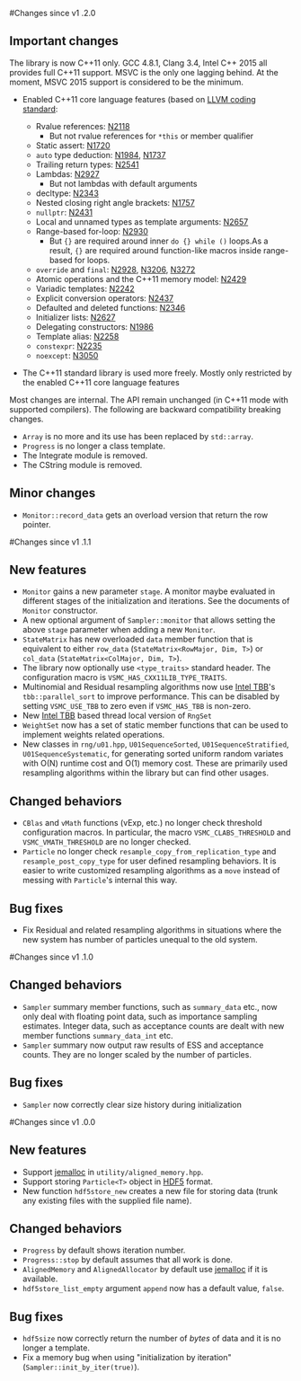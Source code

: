 #Changes since v1 .2.0

## Important changes

The library is now C++11 only. GCC 4.8.1, Clang 3.4, Intel C++ 2015 all
provides full C++11 support. MSVC is the only one lagging behind. At the
moment, MSVC 2015 support is considered to be the minimum.

* Enabled C++11 core language features (based on [LLVM coding standard][LLVM
  CS]:
  - Rvalue references: [N2118][N2118]
      * But not rvalue references for `*this` or member qualifier
  - Static assert: [N1720][N1720]
  - `auto` type deduction: [N1984][N1984], [N1737][N1737]
  - Trailing return types: [N2541][N2541]
  - Lambdas: [N2927][N2927]
      * But not lambdas with default arguments
  - decltype: [N2343][N2343]
  - Nested closing right angle brackets: [N1757][N1757]
  - `nullptr`: [N2431][N2431]
  - Local and unnamed types as template arguments: [N2657][N2657]
  - Range-based for-loop: [N2930][N2930]
      * But `{}` are required around inner `do {} while ()` loops.As a result,
        `{}` are required around function-like macros inside range-based for
        loops.
  - `override` and `final`: [N2928][N2928], [N3206][N3206], [N3272][N3272]
  - Atomic operations and the C++11 memory model: [N2429][N2429]
  - Variadic templates: [N2242][N2242]
  - Explicit conversion operators: [N2437][N2437]
  - Defaulted and deleted functions: [N2346][N2346]
  - Initializer lists: [N2627][N2627]
  - Delegating constructors: [N1986][N1986]
  - Template alias: [N2258][N2258]
  - `constexpr`: [N2235][N2235]
  - `noexcept`: [N3050][N3050]

* The C++11 standard library is used more freely. Mostly only restricted by the
  enabled C++11 core language features

Most changes are internal. The API remain unchanged (in C++11 mode with
supported compilers). The following are backward compatibility breaking
changes.

* `Array` is no more and its use has been replaced by `std::array`.
* `Progress` is no longer a class template.
* The Integrate module is removed.
* The CString module is removed.

## Minor changes

* `Monitor::record_data` gets an overload version that return the row pointer.

#Changes since v1 .1.1

## New features

* `Monitor` gains a new parameter `stage`. A monitor maybe evaluated in
  different stages of the initialization and iterations. See the documents of
  `Monitor` constructor.
* A new optional argument of `Sampler::monitor` that allows setting the above
  `stage` parameter when adding a new `Monitor`.
* `StateMatrix` has new overloaded `data` member function that is equivalent to
  either `row_data` (`StateMatrix<RowMajor, Dim, T>`) or `col_data`
  (`StateMatrix<ColMajor, Dim, T>`).
* The library now optionally use `<type_traits>` standard header. The
  configuration macro is `VSMC_HAS_CXX11LIB_TYPE_TRAITS`.
* Multinomial and Residual resampling algorithms now use [Intel TBB][TBB]'s
  `tbb::parallel_sort` to improve performance. This can be disabled by setting
  `VSMC_USE_TBB` to zero even if `VSMC_HAS_TBB` is non-zero.
* New [Intel TBB][TBB] based thread local version of `RngSet`
* `WeightSet` now has a set of static member functions that can be used to
  implement weights related operations.
* New classes in `rng/u01.hpp`, `U01SequenceSorted`, `U01SequenceStratified`,
  `U01SequenceSystematic`, for generating sorted uniform random variates with
  O(N) runtime cost and O(1) memory cost. These are primarily used resampling
  algorithms within the library but can find other usages.

## Changed behaviors

* `CBlas` and `vMath` functions (vExp, etc.) no longer check threshold
  configuration macros. In particular, the macro `VSMC_CLABS_THRESHOLD` and
  `VSMC_VMATH_THRESHOLD` are no longer checked.
* `Particle` no longer check `resample_copy_from_replication_type` and
  `resample_post_copy_type` for user defined resampling behaviors. It is easier
  to write customized resampling algorithms as a `move` instead of messing with
  `Particle`'s internal this way.

## Bug fixes

* Fix Residual and related resampling algorithms in situations where the new
  system has number of particles unequal to the old system.

#Changes since v1 .1.0

## Changed behaviors

* `Sampler` summary member functions, such as `summary_data` etc., now only
  deal with floating point data, such as importance sampling estimates. Integer
  data, such as acceptance counts are dealt with new member functions
  `summary_data_int` etc.
* `Sampler` summary now output raw results of ESS and acceptance counts. They
  are no longer scaled by the number of particles.

## Bug fixes

* `Sampler` now correctly clear size history during initialization

#Changes since v1 .0.0

## New features

* Support [jemalloc][jemalloc] in `utility/aligned_memory.hpp`.
* Support storing `Particle<T>` object in [HDF5][HDF5] format.
* New function `hdf5store_new` creates a new file for storing data (trunk
  any existing files with the supplied file name).

## Changed behaviors

* `Progress` by default shows iteration number.
* `Progress::stop` by default assumes that all work is done.
* `AlignedMemory` and `AlignedAllocator` by default use [jemalloc][jemalloc] if
  it is available.
* `hdf5store_list_empty` argument `append` now has a default value, `false`.

## Bug fixes

* `hdf5size` now correctly return the number of *bytes* of data and it is no
  longer a template.
* Fix a memory bug when using "initialization by iteration"
  (`Sampler::init_by_iter(true)`).

[HDF5]: http://www.hdfgroup.org/HDF5/
[TBB]: https://www.threadingbuildingblocks.org
[jemalloc]: http://www.canonware.com/jemalloc/
[LLVM CS]: http://llvm.org/docs/CodingStandards.html

[N1720]: http://www.open-std.org/jtc1/sc22/wg21/docs/papers/2004/n1720.html
[N1737]: http://www.open-std.org/jtc1/sc22/wg21/docs/papers/2004/n1737.pdf
[N1757]: http://www.open-std.org/jtc1/sc22/wg21/docs/papers/2005/n1757.html
[N1984]: http://www.open-std.org/jtc1/sc22/wg21/docs/papers/2006/n1984.pdf
[N1986]: http://www.open-std.org/jtc1/sc22/wg21/docs/papers/2006/n1986.pdf
[N2118]: http://www.open-std.org/jtc1/sc22/wg21/docs/papers/2006/n2118.html
[N2235]: http://www.open-std.org/jtc1/sc22/wg21/docs/papers/2007/n2235.pdf
[N2242]: http://www.open-std.org/jtc1/sc22/wg21/docs/papers/2007/n2242.pdf
[N2258]: http://www.open-std.org/jtc1/sc22/wg21/docs/papers/2007/n2258.pdf
[N2343]: http://www.open-std.org/jtc1/sc22/wg21/docs/papers/2007/n2343.pdf
[N2346]: http://www.open-std.org/jtc1/sc22/wg21/docs/papers/2007/n2346.htm
[N2429]: http://www.open-std.org/jtc1/sc22/wg21/docs/papers/2007/n2429.htm
[N2431]: http://www.open-std.org/jtc1/sc22/wg21/docs/papers/2007/n2431.pdf
[N2437]: http://www.open-std.org/jtc1/sc22/wg21/docs/papers/2007/n2437.pdf
[N2541]: http://www.open-std.org/jtc1/sc22/wg21/docs/papers/2008/n2541.htm
[N2627]: http://www.open-std.org/jtc1/sc22/wg21/docs/papers/2008/n2672.htm
[N2657]: http://www.open-std.org/jtc1/sc22/wg21/docs/papers/2008/n2657.htm
[N2927]: http://www.open-std.org/jtc1/sc22/wg21/docs/papers/2009/n2927.pdf
[N2928]: http://www.open-std.org/jtc1/sc22/wg21/docs/papers/2009/n2928.htm
[N2930]: http://www.open-std.org/jtc1/sc22/wg21/docs/papers/2009/n2930.html
[N3050]: http://www.open-std.org/jtc1/sc22/wg21/docs/papers/2010/n3050.html
[N3206]: http://www.open-std.org/jtc1/sc22/wg21/docs/papers/2010/n3206.htm
[N3272]: http://www.open-std.org/jtc1/sc22/wg21/docs/papers/2011/n3272.htm
